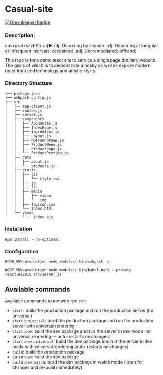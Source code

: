 Casual-site
============================

[![Greenkeeper badge](https://badges.greenkeeper.io/wh-iterabb-it/casualdistillery.com.svg)](https://greenkeeper.io/)

### Description:

cas•u•al (kăzhˈo͞o-əl)►
adj.	Occurring by chance.
adj.	Occurring at irregular or infrequent intervals; occasional;
adj.	Unpremeditated; offhand;

This repo is for a demo react site to service a single page distillery website. The goals of which is to demonstrate a hobby as well as explore modern react front end technology and artistic styles.

### Directory Structure

```
├── package.json
├── webpack.config.js
├── src
│   ├── app-client.js
│   ├── routes.js
│   ├── server.js
│   ├── components
│   │   ├── AppRoutes.js
│   │   ├── IndexPage.js
│   │   ├── Ingredient.js
│   │   ├── Layout.js
│   │   ├── NotFoundPage.js
│   │   ├── ProductMenu.js
│   │   ├── ProductPage.js
│   │   └── ProductPreview.js
│   ├── data
│   │   ├── about.js
│   │   └── products.js
│   ├── static
│   │   ├── css
│   │   │   └── style.css
│   │   ├── js
│   │   ├── lib
│   │   ├── media
│   │   │   ├── video
│   │   │   └── img
│   │   ├── favicon.ico
│   │   └── index.html
│   └── views
        └──  index.ejs
```

### Installation

`npm install --no-optional`

### Configuration

`NODE_ENV=production node_modules/.bin/webpack -p`

`NODE_ENV=production node_modules/.bin/babel-node --presets react,es2015 src/server.js`

## Available commands

Available commands to run with `npm run`:

 - `start`: build the production package and run the production server (no universal)
 - `start:universal`: build the production package and run the production server with universal rendering
 - `start:dev`: build the dev package and run the server in dev mode (no universal rendering — auto-restarts on changes)
 - `start:dev:universal`: build the dev package and run the server in dev mode with universal rendering (auto-restarts on changes)
 - `build`: build the production package
 - `build:dev`: build the dev package
 - `build:dev:watch`: build the dev package in watch mode (listen for changes and re-build immediately)
